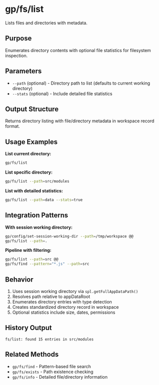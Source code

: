 # gp/fs/list

Lists files and directories with metadata.

## Purpose
Enumerates directory contents with optional file statistics for filesystem inspection.

## Parameters
- `--path` (optional) - Directory path to list (defaults to current working directory)
- `--stats` (optional) - Include detailed file statistics

## Output Structure
Returns directory listing with file/directory metadata in workspace record format.

## Usage Examples

**List current directory:**
```bash
gp/fs/list
```

**List specific directory:**
```bash
gp/fs/list --path=src/modules
```

**List with detailed statistics:**
```bash
gp/fs/list --path=data --stats=true
```

## Integration Patterns

**With session working directory:**
```bash
gp/config/set-session-working-dir --path=/tmp/workspace @@
gp/fs/list --path=.
```

**Pipeline with filtering:**
```bash
gp/fs/list --path=src @@ 
gp/fs/find --pattern="*.js" --path=src
```

## Behavior
1. Uses session working directory via `spl.getFullAppDataPath()`
2. Resolves path relative to appDataRoot
3. Enumerates directory entries with type detection
4. Creates standardized directory record in workspace
5. Optional statistics include size, dates, permissions

## History Output
```
fs/list: found 15 entries in src/modules
```

## Related Methods
- `gp/fs/find` - Pattern-based file search
- `gp/fs/exists` - Path existence checking
- `gp/fs/info` - Detailed file/directory information